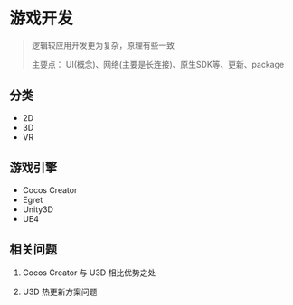 # 游戏开发

> 逻辑较应用开发更为复杂，原理有些一致
>
> 主要点： UI(概念)、网络(主要是长连接)、原生SDK等、更新、package
>

## 分类

- 2D
- 3D
- VR

## 游戏引擎

- Cocos Creator
- Egret
- Unity3D
- UE4

## 相关问题

1. Cocos Creator 与 U3D 相比优势之处

2. U3D 热更新方案问题